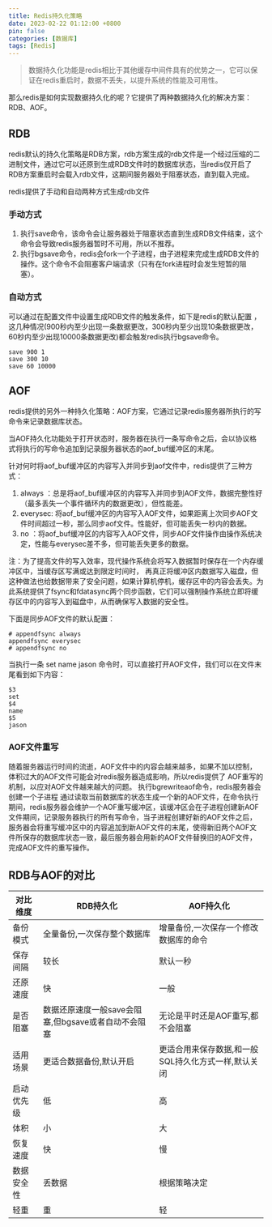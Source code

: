 ```yaml
---
title: Redis持久化策略
date: 2023-02-22 01:12:00 +0800
pin: false 
categories: [数据库]
tags: [Redis]
---
```


> 数据持久化功能是redis相比于其他缓存中间件具有的优势之一，它可以保证在redis重启时，数据不丢失，以提升系统的性能及可用性。

那么redis是如何实现数据持久化的呢？它提供了两种数据持久化的解决方案： RDB、AOF。

## RDB

redis默认的持久化策略是RDB方案，rdb方案生成的rdb文件是一个经过压缩的二进制文件，通过它可以还原到生成RDB文件时的数据库状态，当redis仅开启了RDB方案重启时会载入rdb文件，这期间服务器处于阻塞状态，直到载入完成。

redis提供了手动和自动两种方式生成rdb文件

### 手动方式

1. 执行save命令，该命令会让服务器处于阻塞状态直到生成RDB文件结束，这个命令会导致redis服务器暂时不可用，所以不推荐。
2. 执行bgsave命令，redis会fork一个子进程，由子进程来完成生成RDB文件的操作。这个命令不会阻塞客户端请求（只有在fork进程时会发生短暂的阻塞）。

### 自动方式

可以通过在配置文件中设置生成RDB文件的触发条件，如下是redis的默认配置 ，这几种情况(900秒内至少出现一条数据更改，300秒内至少出现10条数据更改，60秒内至少出现10000条数据更改)都会触发redis执行bgsave命令。

```
save 900 1
save 300 10
save 60 10000
```

## AOF 

redis提供的另外一种持久化策略：AOF方案，它通过记录redis服务器所执行的写命令来记录数据库状态。

当AOF持久化功能处于打开状态时，服务器在执行一条写命令之后，会以协议格式将执行的写命令追加到记录服务器状态的aof_buf缓冲区的末尾。

针对何时将aof_buf缓冲区的内容写入并同步到aof文件中，redis提供了三种方式：

1. always ：总是将aof_buf缓冲区的内容写入并同步到AOF文件，数据完整性好（最多丢失一个事件循环内的数据更改），但性能差。
2. everysec:  将aof_buf缓冲区的内容写入AOF文件，如果距离上次同步AOF文件时间超过一秒，那么同步aof文件。性能好，但可能丢失一秒内的数据。
3. no ：将aof_buf缓冲区的内容写入AOF文件，同步AOF文件操作由操作系统决定，性能与everysec差不多，但可能丢失更多的数据。

注：为了提高文件的写入效率，现代操作系统会将写入数据暂时保存在一个内存缓冲区中，当缓存区写满或达到限定时间时， 再真正将缓冲区内数据写入磁盘，但这种做法也给数据带来了安全问题，如果计算机停机，缓存区中的内容会丢失。为此系统提供了fsync和fdatasync两个同步函数，它们可以强制操作系统立即将缓存区中的内容写入到磁盘中，从而确保写入数据的安全性。

下面是同步AOF文件的默认配置：

```
# appendfsync always
appendfsync everysec
# appendfsync no
```

当执行一条 set name jason 命令时，可以直接打开AOF文件，我们可以在文件末尾看到如下内容：  

```
$3
set
$4
name
$5
jason
```

### AOF文件重写

随着服务器运行时间的流逝，AOF文件中的内容会越来越多，如果不加以控制，体积过大的AOF文件可能会对redis服务器造成影响，所以redis提供了 AOF重写的机制，以应对AOF文件越来越大的问题。 执行bgrewriteaof命令，redis服务器会创建一个子进程 通过读取当前数据库的状态生成一个新的AOF文件，在命令执行期间，redis服务器会维护一个AOF重写缓冲区，该缓冲区会在子进程创建新AOF文件期间，记录服务器执行的所有写命令，当子进程创建好新的AOF文件之后，服务器会将重写缓冲区中的内容追加到新AOF文件的末尾，使得新旧两个AOF文件所保存的数据库状态一致，最后服务器会用新的AOF文件替换旧的AOF文件，完成AOF文件的重写操作。

## RDB与AOF的对比

|对比维度|RDB持久化|AOF持久化|
|--|--|--|
|备份模式|全量备份,一次保存整个数据库	|增量备份,一次保存一个修改数据库的命令|
|保存间隔|较长	|默认一秒|
|还原速度|快	|一般|
|是否阻塞|数据还原速度一般save会阻塞,但bgsave或者自动不会阻塞	|无论是平时还是AOF重写,都不会阻塞|
|适用场景|更适合数据备份,默认开启	|更适合用来保存数据,和一般SQL持久化方式一样,默认关闭|
|启动优先级| 低	| 高|
|体积|小| 大|
|恢复速度| 快	|慢|
|数据安全性| 丢数据	| 根据策略决定|
|轻重| 重	|轻|

